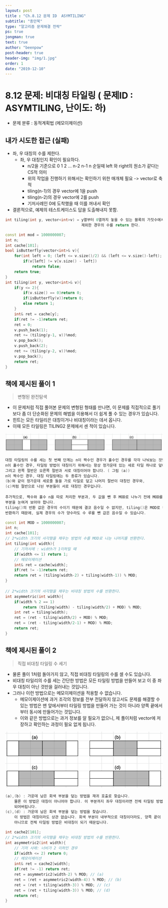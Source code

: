 ```yaml
---
layout: post
title : "Ch.8.12 문제 ID  ASYMTILING"
subtitle: "종만북"
type: "알고리즘 문제해결 전략"
ps: true
jongman: true
text: true
author: "beenpow"
post-header: true
header-img: "img/1.jpg"
order: 1
date: "2019-12-10"
---
```


# 8.12 문제: 비대칭 타일링 ( 문제ID : ASYMTILING, 난이도: 하)
[algo]: <https://algospot.com/judge/problem/read/ASYMTILING>

- 문제 분류 : 동적계획법 (메모이제이션)

## 내가 시도한 접근 (실패)
- 좌, 우 대칭의 수를 제한다.
    - 좌, 우 대칭인지 확인이 필요하다.
        - n/2을 기준으로 0 1 2 ...  n-2 n-1 n 순일때 left 와 right의 원소가 같다는 CS적 의미
        - 위의 작업을 진행하기 위해서는 확인하기 위한 매개체 필요 -> vector로 축적
        - tiling(n-1)의 경우 vector에 1을 push
        - tiling(n-2)의 경우 vector에 2를 push
        - 기저사례인 0에 도착했을 때 이를 꺼내서 확인
- 결론적으로, 예제의 테스트케이스도 답을 도출해내지 못함.

```cpp
int tiling(int y, vector<int>v) = y열부터 0열까지 놓을 수 있는 블록의 가짓수에서 대칭되는 경우를
                                  제외한 경우의 수를 return 한다.
```

```cpp
const int mod = 1000000007;
int n;
int cache[101];
bool isButterfly(vector<int>& v){
    for(int left = 0; (left <= v.size()/2) && (left <= v.size()-left); left++)
        if(v[left] != v[v.size() - left])
            return false;
    return true;
}
int tiling(int y, vector<int>& v){
    if(y <= 2){
        if(v.size() == 0)return 0;
        if(isButterfly(v))return 0;
        else return 1;
    }
    int& ret = cache[y];
    if(ret != -1)return ret;
    ret = 0;
    v.push_back(1);
    ret += (tiling(y-1, v))%mod;
    v.pop_back();
    v.push_back(2);
    ret += (tiling(y-2, v))%mod;
    v.pop_back();
    return ret;
}
```

## 책에 제시된 풀이 1
> 변형된 완전탐색
- 이 문제처럼 직접 풀어본 문제의 변형된 형태를 만나면, 이 문제를 직접적으로 풀기보다 좀 더 단순화된
  문제의 해법을 이용해서 더 쉽게 풀 수 있는 경우가 있습니다.
- 힌트는 모든 타일리은 대칭이거나 비대칭이라는 데서 옵니다.
- 이때 모든 타일링은 TILING2 문제에서 센 적이 있습니다.

![img1](/img/2019-12-10-Jongman-ch8-12-1.png)

```cpp
대칭 타일링의 수를 세는 첫 번째 단계는 n이 짝수인 경우가 홀수인 경우를 각각 나눠보는 것입니다.
n이 홀수인 경우, 타일링 방법이 대칭이기 위해서는 항상 정가운데 있는 세로 타일 하나로 덮어야 합니다.
그리고 왼쪽 절반은 오른쪽 절반과 서로 대칭이어야 합니다. ( 그림 (a))
n이 짝수인 경우, 대칭 타일링에는 두 종류가 있습니다.
(b)와 같이 정가운데 세로줄 둘을 가로 타일로 덮고 나머지 절반이 대칭인 경우와,
(c)처럼 절반으로 나뉜 부분들이 서로 대칭인 경우입니다.

추가적으로, 짝수와 홀수 n을 따로 처리한 부분과, 두 값을 뺀 후 MOD로 나누기 전에 MOD를 미리 더해주는
부분을 눈여겨 보아야 합니다.
tiling()의 반환 값은 경우의 수이기 때문에 결코 음수일 수 없지만, tiling()은 MOD로 나눈 나머지를
반환하기 때문에, 실제 경우의 수가 양수라도 수 루를 뺀 값은 음수일 수 있습니다.
```

```cpp
const int MOD = 1000000007;
int n;
int cache[101];
// 2*width 크기의 사각형을 채우는 방법의 수를 MOD로 나눈 나머지를 반환한다.
int tiling(int width){
    // 기저사례 : width가 1이하일 때
    if(width <= 1) return 1;
    // 메모이제이션
    int& ret = cache[width];
    if(ret != -1)return ret;
    return ret = (tiling(width-2) + tiling(width-1)) % MOD;
}

// 2*width 크기의 사각형을 채우는 비대칭 방법의 수를 반환한다.
int asymmetric(int width){
    if(width % 2 == 1)
        return (tiling(width) - tiling(width/2) + MOD) % MOD;
    int ret = tiling(width);
    ret = (ret - tiling(width/2) + MOD) % MOD;
    ret = (ret - tiling(width/2-1) + MOD) % MOD;
    return ret;
}
```


## 책에 제시된 풀이 2
> 직접 비대칭 타일링 수 세기
- 물론 풀이 1처럼 돌아가지 않고, 직접 비대칭 타일링의 수를 셀 수도 있습니다.
- 비대칭 타일리의 수를 세는 간단한 방법은 모든 타일링 방법을 만들어 보고 이 중 좌우 대칭이 아닌
  것만을 걸러내는 것입니다.
- 그러나 이런 방법으로는 메모이제이션을 적용할 수 없습니다.
    - 메모이제이션에 과거 조각의 정보를 전부 전달하지 않고서도 문제를 해결할 수 있는 방법은 맨
      앞에서부터 타일링 방법을 만들어 가는 것이 아니라 양쪽 끝에서부터 동시에 만들어가는 것입니다.
    - 이와 같은 방법으로는 과거 정보를 알 필요가 없으니, 제 풀이처럼  vector에 저장하고 확인하는
      과정이 필요 없게 됩니다.

![img2](/img/2019-12-10-Jongman-ch8-12-2.png) 

```cpp
(a),(b) : 가운데 남은 회색 부분을 덮는 방법을 재귀 호출로 찾습니다.
    물론 이 방법은 대칭이 아니어야 합니다. 이 부분까지 좌우 대칭이라면 전체 타일링 방법이 대칭이
    되어버립니다.
(c),(d) : 가운데 남은 회색 부분을 덮는 방법을 찾습니다.
    이 방법은 대칭이라도 상관 없습니다. 회색 부분이 내부적으로 대칭이더라도, 양쪽 끝이 서로 대칭이
    아니므로 전체 타일링 방법은 비대칭이 되기 때문입니다.
```

```cpp
int cache2[101];
// 2*width 크기의 사각형을 채우는 비대칭 방법의 수를 반환한다.
int asymmetric2(int width){
    // 기저 사례: 너비가 2 이하인 경우
    if(width <= 2) return 0;
    // 메모이제이션
    int& ret = cache2[width];
    if(ret != -1) return ret;
    ret = asymmetric2(width-2) % MOD; // (a)
    ret = (ret + asymmetric2(width-4)) % MOD; // (b)
    ret = (ret + tiling(width-3)) % MOD; // (c)
    ret = (ret + tiling(width-3)) % MOD; // (d)
    return ret;
}
```


